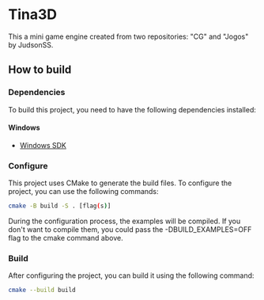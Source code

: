 # Tina3D

This a mini game engine created from two repositories: "CG" and "Jogos" by JudsonSS.

## How to build

### Dependencies

To build this project, you need to have the following dependencies installed:

#### Windows

- [Windows SDK](https://learn.microsoft.com/en-us/windows/apps/windows-app-sdk/downloads)

### Configure

This project uses CMake to generate the build files. To configure the project, you can use
the following commands:

```bash
cmake -B build -S . [flag(s)]
```

During the configuration process, the examples will be compiled. If you don't want to compile them, you could pass the -DBUILD_EXAMPLES=OFF flag to the cmake command above.

### Build

After configuring the project, you can build it using the following command:

```bash
cmake --build build
```